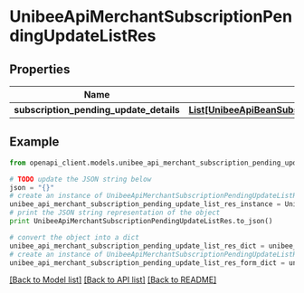# UnibeeApiMerchantSubscriptionPendingUpdateListRes


## Properties

Name | Type | Description | Notes
------------ | ------------- | ------------- | -------------
**subscription_pending_update_details** | [**List[UnibeeApiBeanSubscriptionPendingUpdateDetail]**](UnibeeApiBeanSubscriptionPendingUpdateDetail.md) | SubscriptionPendingUpdateDetails | [optional] 

## Example

```python
from openapi_client.models.unibee_api_merchant_subscription_pending_update_list_res import UnibeeApiMerchantSubscriptionPendingUpdateListRes

# TODO update the JSON string below
json = "{}"
# create an instance of UnibeeApiMerchantSubscriptionPendingUpdateListRes from a JSON string
unibee_api_merchant_subscription_pending_update_list_res_instance = UnibeeApiMerchantSubscriptionPendingUpdateListRes.from_json(json)
# print the JSON string representation of the object
print UnibeeApiMerchantSubscriptionPendingUpdateListRes.to_json()

# convert the object into a dict
unibee_api_merchant_subscription_pending_update_list_res_dict = unibee_api_merchant_subscription_pending_update_list_res_instance.to_dict()
# create an instance of UnibeeApiMerchantSubscriptionPendingUpdateListRes from a dict
unibee_api_merchant_subscription_pending_update_list_res_form_dict = unibee_api_merchant_subscription_pending_update_list_res.from_dict(unibee_api_merchant_subscription_pending_update_list_res_dict)
```
[[Back to Model list]](../README.md#documentation-for-models) [[Back to API list]](../README.md#documentation-for-api-endpoints) [[Back to README]](../README.md)


